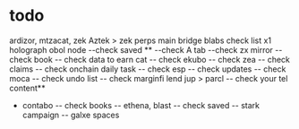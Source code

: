 # todo

ardizor, mtzacat, zek
Aztek > zek
perps
main bridge
blabs
check list
x1
holograph
obol node
--check saved **
--check A tab
--check zx mirror
-- check book
-- check data to earn cat
-- check ekubo
-- check zea
-- check claims
-- check onchain daily task
-- check esp
-- check updates
-- check moca
-- check undo list
-- check marginfi lend jup > parcl
-- check your tel content**
- contabo 
-- check books
-- ethena, blast
-- check saved
-- stark campaign
-- galxe spaces
